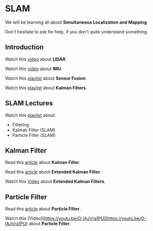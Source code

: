 # SLAM

We will be learning all about **Simultaneous Localization and Mapping**.

Don't hesitate to ask for help, if you don't quite understand something.

## Introduction

Watch this [video](https://www.youtube.com/watch?v=uOhD8PYAVF4) about **LIDAR**.

Watch this [video](https://www.youtube.com/watch?v=fG-JQlzQxWQ) about **IMU**.

Watch this [playlist](https://www.youtube.com/playlist?list=PLn8PRpmsu08ryYoBpEKzoMOveSTyS-h4a) about **Sensor Fusion**.

Watch this [playlist](https://www.youtube.com/playlist?list=PLn8PRpmsu08pzi6EMiYnR-076Mh-q3tWr) about **Kalman Filters**.

## SLAM Lectures

Watch this [playlist](https://www.youtube.com/playlist?list=PLpUPoM7Rgzi_7YWn14Va2FODh7LzADBSm) about:

* Filtering
* Kalman Filter (SLAM)
* Particle Filter (SLAM)

## Kalman Filter

Read this [article](https://www.bzarg.com/p/how-a-kalman-filter-works-in-pictures/) about **Kalman Filter**.

Read this [article](https://automaticaddison.com/extended-kalman-filter-ekf-with-python-code-example/) about **Extended Kalman Filter**.

Watch this [Video](https://www.youtube.com/watch?v=0M8R0IVdLOI&t=239s) about **Extended Kalman Filters**.

## Particle Filter

Read this [article](https://calvinfeng.gitbook.io/probabilistic-robotics/basics/nonparametric-filters/02-particle-filter) about **Particle Filter**.

Watch this [Video](https://youtu.be/O-lAJVra1PU](https://youtu.be/O-lAJVra1PU) about **Particle Filter**.